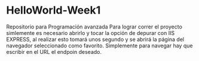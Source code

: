 # HelloWorld-Week1
Repositorio para Programación avanzada 
Para lograr correr el proyecto simlemente es necesario abrirlo y tocar la opción de depurar con IIS EXPRESS, al realizar esto tomará unos segundo y se abrirá la página del navegador seleccionado como favorito.
Simplemente para navegar hay que escribir en el URL el endpoin deseado. 
